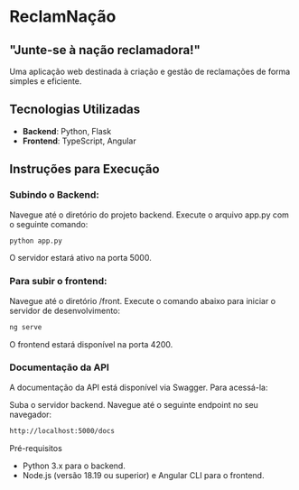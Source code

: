 # **ReclamNação** 

"Junte-se à nação reclamadora!"
-
Uma aplicação web destinada à criação e gestão de reclamações de forma simples e eficiente.

## **Tecnologias Utilizadas**
- **Backend**: Python, Flask  
- **Frontend**: TypeScript, Angular

## **Instruções para Execução**
### **Subindo o Backend:**

Navegue até o diretório do projeto backend.
Execute o arquivo app.py com o seguinte comando:
```bash
python app.py
```
O servidor estará ativo na porta 5000.


### **Para subir o frontend**:
Navegue até o diretório /front.
Execute o comando abaixo para iniciar o servidor de desenvolvimento:
```markdown
ng serve
```
O frontend estará disponível na porta 4200.

### **Documentação da API**
A documentação da API está disponível via Swagger. Para acessá-la:

Suba o servidor backend.
Navegue até o seguinte endpoint no seu navegador:
```bash
http://localhost:5000/docs
```
Pré-requisitos
- Python 3.x para o backend.
- Node.js (versão 18.19 ou superior) e Angular CLI para o frontend.


